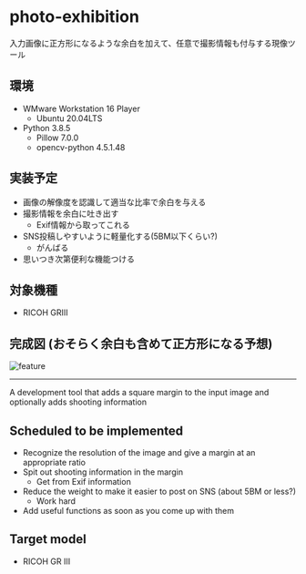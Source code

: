 # photo-exhibition

入力画像に正方形になるような余白を加えて、任意で撮影情報も付与する現像ツール

## 環境
- WMware Workstation 16 Player
    - Ubuntu 20.04LTS
- Python 3.8.5
    - Pillow 7.0.0
    - opencv-python 4.5.1.48

## 実装予定
- 画像の解像度を認識して適当な比率で余白を与える
- 撮影情報を余白に吐き出す
    - Exif情報から取ってこれる
- SNS投稿しやすいように軽量化する(5BM以下くらい?)
    - がんばる
- 思いつき次第便利な機能つける

## 対象機種
- RICOH GRIII

## 完成図 (おそらく余白も含めて正方形になる予想)
![feature](https://user-images.githubusercontent.com/12169300/109020279-2e44db00-76fd-11eb-8530-4ba9c4d7f236.jpg)

---

A development tool that adds a square margin to the input image and optionally adds shooting information

## Scheduled to be implemented
- Recognize the resolution of the image and give a margin at an appropriate ratio
- Spit out shooting information in the margin
     - Get from Exif information
- Reduce the weight to make it easier to post on SNS (about 5BM or less?)
     - Work hard
- Add useful functions as soon as you come up with them

## Target model
- RICOH GR III